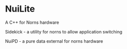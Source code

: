 # NuiLite

A C++ for Norns hardware

Sidekick - a utility for norns to allow application switching

NuiPD - a pure data external for norns hardware
